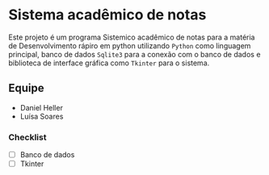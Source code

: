 # Sistema acadêmico de notas

Este projeto é um programa Sistemico acadêmico de notas para a matéria de Desenvolvimento rápiro em python utilizando `Python` como linguagem principal, banco de dados `Sqlite3` para a conexão com o banco de dados e biblioteca de interface gráfica como `Tkinter` para o sistema.

## Equipe
- Daniel Heller
- Luísa Soares

### Checklist
- [ ] Banco de dados
- [ ] Tkinter
